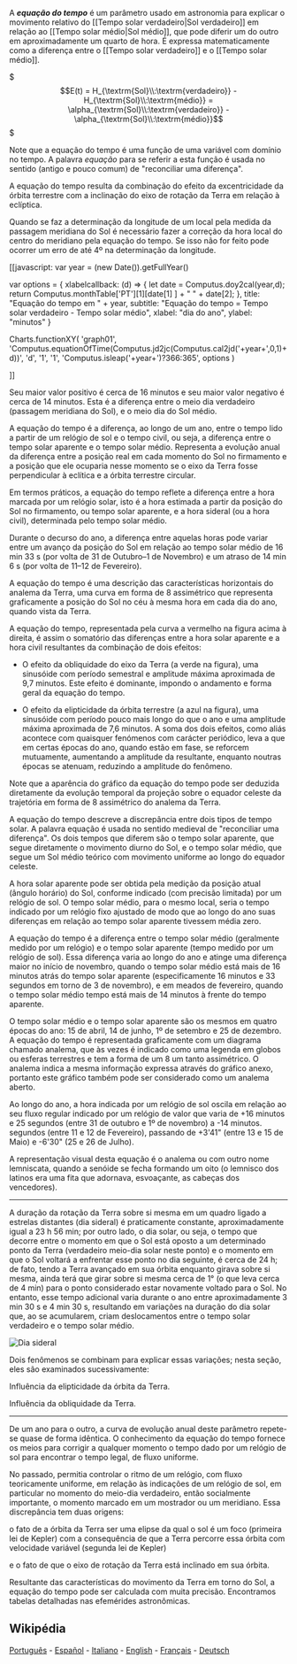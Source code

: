 A ***equação do tempo*** é um parâmetro usado em astronomia para explicar o movimento relativo do [[Tempo solar verdadeiro|Sol verdadeiro]] em relação ao [[Tempo solar médio|Sol médio]], que pode diferir um do outro em aproximadamente um quarto de hora. É expressa matematicamente como a diferença entre o [[Tempo solar verdadeiro]] e o [[Tempo solar médio]].

$$$E(t) = H_{\textrm{Sol}\\:\textrm{verdadeiro}} - H_{\textrm{Sol}\\:\textrm{médio}} = \alpha_{\textrm{Sol}\\:\textrm{verdadeiro}} - \alpha_{\textrm{Sol}\\:\textrm{médio}}$$$

Note que a equação do tempo é uma função de uma variável com domínio no tempo. A palavra *equação* para se referir a esta função é usada no sentido (antigo e pouco comum) de "reconciliar uma diferença".

A equação do tempo resulta da combinação do efeito da excentricidade da órbita terrestre com a inclinação do eixo de rotação da Terra em relação à eclíptica.

Quando se faz a determinação da longitude de um local pela medida da passagem meridiana do Sol é necessário fazer a correção da hora local do centro do meridiano pela equação do tempo. Se isso não for feito pode ocorrer um erro de até 4º na determinação da longitude.

<div id="graph01"></div>[[javascript:
var year = (new Date()).getFullYear()

var options = {
    xlabelcallback: (d) => {
        let date = Computus.doy2cal(year,d);
        return Computus.monthTable['PT'][1][date[1] ] + " " + date[2];
    },
    title: "Equação do tempo em " + year,
    subtitle: "Equação do tempo = Tempo solar verdadeiro - Tempo solar médio",
    xlabel: "dia do ano",
    ylabel: "minutos"
}

Charts.functionXY(
    'graph01',
    'Computus.equationOfTime(Computus.jd2jc(Computus.cal2jd('+year+',0,1)+d))',
    'd',
    '1',
    '1',
    'Computus.isleap('+year+')?366:365',
    options
)

]]

Seu maior valor positivo é cerca de 16 minutos e seu maior valor negativo é cerca de 14 minutos. Esta é a diferença entre o meio dia verdadeiro (passagem meridiana do Sol), e o meio dia do Sol médio.

A equação do tempo é a diferença, ao longo de um ano, entre o tempo lido a partir de um relógio de sol e o tempo civil, ou seja, a diferença entre o tempo solar aparente e o tempo solar médio. Representa a evolução anual da diferença entre a posição real em cada momento do Sol no firmamento e a posição que ele ocuparia nesse momento se o eixo da Terra fosse perpendicular à eclítica e a órbita terrestre circular.


Em termos práticos, a equação do tempo reflete a diferença entre a hora marcada por um relógio solar, isto é a hora estimada a partir da posição do Sol no firmamento, ou tempo solar aparente, e a hora sideral (ou a hora civil), determinada pelo tempo solar médio.

Durante o decurso do ano, a diferença entre aquelas horas pode variar entre um avanço da posição do Sol em relação ao tempo solar médio de 16 min 33 s (por volta de 31 de Outubro–1 de Novembro) e um atraso de 14 min 6 s (por volta de 11–12 de Fevereiro).

A equação do tempo é uma descrição das características horizontais do analema da Terra, uma curva em forma de 8 assimétrico que representa graficamente a posição do Sol no céu à mesma hora em cada dia do ano, quando vista da Terra.

A equação do tempo, representada pela curva a vermelho na figura acima à direita, é assim o somatório das diferenças entre a hora solar aparente e a hora civil resultantes da combinação de dois efeitos:

* O efeito da obliquidade do eixo da Terra (a verde na figura), uma sinusóide com período semestral e amplitude máxima aproximada de 9,7 minutos. Este efeito é dominante, impondo o andamento e forma geral da equação do tempo.

* O efeito da elipticidade da órbita terrestre (a azul na figura), uma sinusóide com período pouco mais longo do que o ano e uma amplitude máxima aproximada de 7,6 minutos.
A soma dos dois efeitos, como aliás acontece com quaisquer fenómenos com carácter periódico, leva a que em certas épocas do ano, quando estão em fase, se reforcem mutuamente, aumentando a amplitude da resultante, enquanto noutras épocas se atenuam, reduzindo a amplitude do fenômeno.

Note que a aparência do gráfico da equação do tempo pode ser deduzida diretamente da evolução temporal da projeção sobre o equador celeste da trajetória em forma de 8 assimétrico do analema da Terra.

A equação do tempo descreve a discrepância entre dois tipos de tempo solar. A palavra equação é usada no sentido medieval de "reconciliar uma diferença". Os dois tempos que diferem são o tempo solar aparente, que segue diretamente o movimento diurno do Sol, e o tempo solar médio, que segue um Sol médio teórico com movimento uniforme ao longo do equador celeste.

A hora solar aparente pode ser obtida pela medição da posição atual (ângulo horário) do Sol, conforme indicado (com precisão limitada) por um relógio de sol. O tempo solar médio, para o mesmo local, seria o tempo indicado por um relógio fixo ajustado de modo que ao longo do ano suas diferenças em relação ao tempo solar aparente tivessem média zero.

A equação do tempo é a diferença entre o tempo solar médio (geralmente medido por um relógio) e o tempo solar aparente (tempo medido por um relógio de sol). Essa diferença varia ao longo do ano e atinge uma diferença maior no início de novembro, quando o tempo solar médio está mais de 16 minutos atrás do tempo solar aparente (especificamente 16 minutos e 33 segundos em torno de 3 de novembro), e em meados de fevereiro, quando o tempo solar médio tempo está mais de 14 minutos à frente do tempo aparente.

O tempo solar médio e o tempo solar aparente são os mesmos em quatro épocas do ano: 15 de abril, 14 de junho, 1º de setembro e 25 de dezembro. A equação do tempo é representada graficamente com um diagrama chamado analema, que às vezes é indicado como uma legenda em globos ou esferas terrestres e tem a forma de um 8 um tanto assimétrico. O analema indica a mesma informação expressa através do gráfico anexo, portanto este gráfico também pode ser considerado como um analema aberto.

Ao longo do ano, a hora indicada por um relógio de sol oscila em relação ao seu fluxo regular indicado por um relógio de valor que varia de +16 minutos e 25 segundos (entre 31 de outubro e 1º de novembro) a -14 minutos. segundos (entre 11 e 12 de Fevereiro), passando de +3'41" (entre 13 e 15 de Maio) e -6'30" (25 e 26 de Julho).

A representação visual desta equação é o analema ou com outro nome lemniscata, quando a senóide se fecha formando um oito (o lemnisco dos latinos era uma fita que adornava, esvoaçante, as cabeças dos vencedores).

-----------------

A duração da rotação da Terra sobre si mesma em um quadro ligado a estrelas distantes (dia sideral) é praticamente constante, aproximadamente igual a 23 h 56 min; por outro lado, o dia solar, ou seja, o tempo que decorre entre o momento em que o Sol está oposto a um determinado ponto da Terra (verdadeiro meio-dia solar neste ponto) e o momento em que o Sol voltará a enfrentar esse ponto no dia seguinte, é cerca de 24 h; de fato, tendo a Terra avançado em sua órbita enquanto girava sobre si mesma, ainda terá que girar sobre si mesma cerca de 1° (o que leva cerca de 4 min) para o ponto considerado estar novamente voltado para o Sol. No entanto, esse tempo adicional varia durante o ano entre aproximadamente 3 min 30 s e 4 min 30 s, resultando em variações na duração do dia solar que, ao se acumularem, criam deslocamentos entre o tempo solar verdadeiro e o tempo solar médio.

![Dia sideral](https://upload.wikimedia.org/wikipedia/commons/6/67/Sidereal_day_%28prograde%29.png)

Dois fenômenos se combinam para explicar essas variações; nesta seção, eles são examinados sucessivamente:

Influência da elipticidade da órbita da Terra.

Influência da obliquidade da Terra.

-------------------

De um ano para o outro, a curva de evolução anual deste parâmetro repete-se quase de forma idêntica. O conhecimento da equação do tempo fornece os meios para corrigir a qualquer momento o tempo dado por um relógio de sol para encontrar o tempo legal, de fluxo uniforme.

No passado, permitia controlar o ritmo de um relógio, com fluxo teoricamente uniforme, em relação às indicações de um relógio de sol, em particular no momento do meio-dia verdadeiro, então socialmente importante, o momento marcado em um mostrador ou um meridiano. Essa discrepância tem duas origens:

o fato de a órbita da Terra ser uma elipse da qual o sol é um foco (primeira lei de Kepler) com a consequência de que a Terra percorre essa órbita com velocidade variável (segunda lei de Kepler)

e o fato de que o eixo de rotação da Terra está inclinado em sua órbita.

Resultante das características do movimento da Terra em torno do Sol, a equação do tempo pode ser calculada com muita precisão. Encontramos tabelas detalhadas nas efemérides astronômicas.

## Wikipédia

[Português](https://pt.wikipedia.org/wiki/Equa%C3%A7%C3%A3o_do_tempo) - [Español](https://es.wikipedia.org/wiki/Ecuaci%C3%B3n_del_tiempo) - [Italiano](https://it.wikipedia.org/wiki/Equazione_del_tempo) - [English](https://en.wikipedia.org/wiki/Equation_of_time) - [Français](https://fr.wikipedia.org/wiki/%C3%89quation_du_temps) - [Deutsch](https://de.wikipedia.org/wiki/Zeitgleichung)